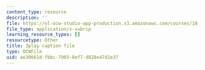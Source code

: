 ```yaml
---
content_type: resource
description: ''
file: https://ol-ocw-studio-app-production.s3.amazonaws.com/courses/18-01sc-single-variable-calculus-fall-2010/ae30661dfbbc79038ef7d828e47d1e37_aeXp1zC6Hls.srt
file_type: application/x-subrip
learning_resource_types: []
resourcetype: Other
title: 3play caption file
type: OCWFile
uid: ae30661d-fbbc-7903-8ef7-d828e47d1e37
---
```

